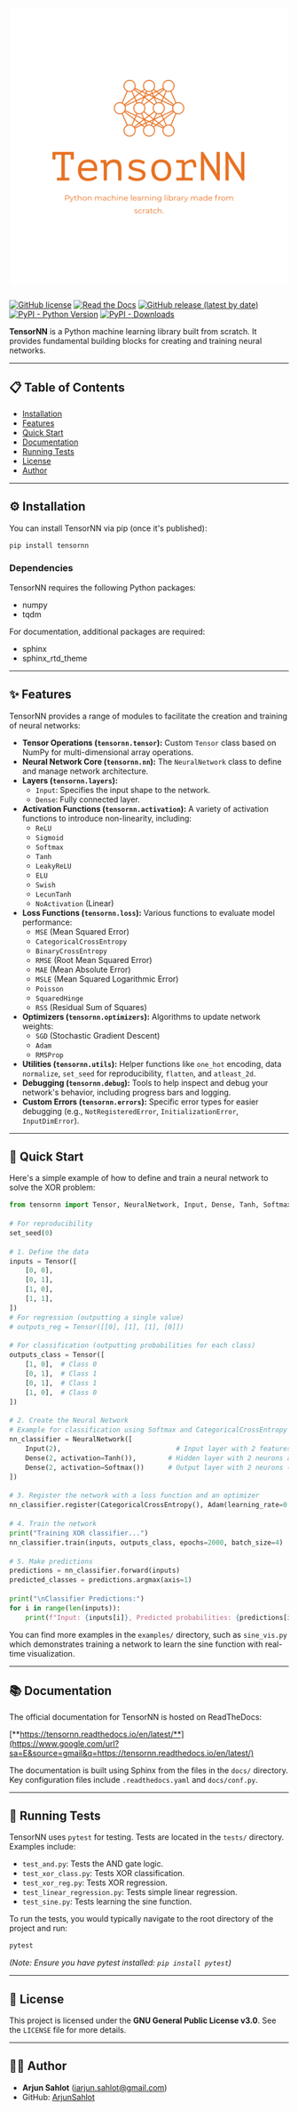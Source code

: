 <h1 align="center">
  <img alt="TensorNN logo" src="https://github.com/ArjunSahlot/TensorNN/blob/main/assets/TensorNN-logos_transparent.png?raw=true" width="500px"/><br/>
</h1>

[![GitHub license](https://img.shields.io/github/license/ArjunSahlot/TensorNN)](https://github.com/ArjunSahlot/TensorNN/blob/main/LICENSE)
[![Read the Docs](https://readthedocs.org/projects/tensornn/badge/?version=latest)](https://tensornn.readthedocs.io/en/latest/)
[![GitHub release (latest by date)](https://img.shields.io/github/v/release/ArjunSahlot/TensorNN)](https://github.com/ArjunSahlot/TensorNN/releases/latest)
[![PyPI - Python Version](https://img.shields.io/pypi/pyversions/TensorNN)](https://pypi.org/project/TensorNN/)
[![PyPI - Downloads](https://img.shields.io/pypi/dm/TensorNN)](https://pypi.org/project/TensorNN/)

**TensorNN** is a Python machine learning library built from scratch. It provides fundamental building blocks for creating and training neural networks.

---

## 📋 Table of Contents

* [Installation](#installation)
* [Features](#features)
* [Quick Start](#quick-start)
* [Documentation](#documentation)
* [Running Tests](#running-tests)
* [License](#license)
* [Author](#author)

---

## ⚙️ Installation

You can install TensorNN via pip (once it's published):

```bash
pip install tensornn
````

### Dependencies

TensorNN requires the following Python packages:

  * numpy
  * tqdm

For documentation, additional packages are required:

  * sphinx
  * sphinx\_rtd\_theme

-----

## ✨ Features

TensorNN provides a range of modules to facilitate the creation and training of neural networks:

  * **Tensor Operations (`tensornn.tensor`):** Custom `Tensor` class based on NumPy for multi-dimensional array operations.
  * **Neural Network Core (`tensornn.nn`):** The `NeuralNetwork` class to define and manage network architecture.
  * **Layers (`tensornn.layers`):**
      * `Input`: Specifies the input shape to the network.
      * `Dense`: Fully connected layer.
  * **Activation Functions (`tensornn.activation`):** A variety of activation functions to introduce non-linearity, including:
      * `ReLU`
      * `Sigmoid`
      * `Softmax`
      * `Tanh`
      * `LeakyReLU`
      * `ELU`
      * `Swish`
      * `LecunTanh`
      * `NoActivation` (Linear)
  * **Loss Functions (`tensornn.loss`):** Various functions to evaluate model performance:
      * `MSE` (Mean Squared Error)
      * `CategoricalCrossEntropy`
      * `BinaryCrossEntropy`
      * `RMSE` (Root Mean Squared Error)
      * `MAE` (Mean Absolute Error)
      * `MSLE` (Mean Squared Logarithmic Error)
      * `Poisson`
      * `SquaredHinge`
      * `RSS` (Residual Sum of Squares)
  * **Optimizers (`tensornn.optimizers`):** Algorithms to update network weights:
      * `SGD` (Stochastic Gradient Descent)
      * `Adam`
      * `RMSProp`
  * **Utilities (`tensornn.utils`):** Helper functions like `one_hot` encoding, data `normalize`, `set_seed` for reproducibility, `flatten`, and `atleast_2d`.
  * **Debugging (`tensornn.debug`):** Tools to help inspect and debug your network's behavior, including progress bars and logging.
  * **Custom Errors (`tensornn.errors`):** Specific error types for easier debugging (e.g., `NotRegisteredError`, `InitializationError`, `InputDimError`).

-----

## 🚀 Quick Start

Here's a simple example of how to define and train a neural network to solve the XOR problem:

```python
from tensornn import Tensor, NeuralNetwork, Input, Dense, Tanh, Softmax, MSE, CategoricalCrossEntropy, SGD, Adam, set_seed

# For reproducibility
set_seed(0)

# 1. Define the data
inputs = Tensor([
    [0, 0],
    [0, 1],
    [1, 0],
    [1, 1],
])
# For regression (outputting a single value)
# outputs_reg = Tensor([[0], [1], [1], [0]])

# For classification (outputting probabilities for each class)
outputs_class = Tensor([
    [1, 0],  # Class 0
    [0, 1],  # Class 1
    [0, 1],  # Class 1
    [1, 0],  # Class 0
])

# 2. Create the Neural Network
# Example for classification using Softmax and CategoricalCrossEntropy
nn_classifier = NeuralNetwork([
    Input(2),                             # Input layer with 2 features
    Dense(2, activation=Tanh()),        # Hidden layer with 2 neurons and Tanh activation
    Dense(2, activation=Softmax())      # Output layer with 2 neurons (for 2 classes) and Softmax activation
])

# 3. Register the network with a loss function and an optimizer
nn_classifier.register(CategoricalCrossEntropy(), Adam(learning_rate=0.01))

# 4. Train the network
print("Training XOR classifier...")
nn_classifier.train(inputs, outputs_class, epochs=2000, batch_size=4)

# 5. Make predictions
predictions = nn_classifier.forward(inputs)
predicted_classes = predictions.argmax(axis=1)

print("\nClassifier Predictions:")
for i in range(len(inputs)):
    print(f"Input: {inputs[i]}, Predicted probabilities: {predictions[i]}, Predicted class: {predicted_classes[i]}, Expected class: {outputs_class[i].argmax()}")
```


You can find more examples in the `examples/` directory, such as `sine_vis.py` which demonstrates training a network to learn the sine function with real-time visualization.

-----

## 📚 Documentation

The official documentation for TensorNN is hosted on ReadTheDocs:

[**https://tensornn.readthedocs.io/en/latest/**](https://www.google.com/url?sa=E&source=gmail&q=https://tensornn.readthedocs.io/en/latest/)

The documentation is built using Sphinx from the files in the `docs/` directory. Key configuration files include `.readthedocs.yaml` and `docs/conf.py`.

-----

## 🧪 Running Tests

TensorNN uses `pytest` for testing. Tests are located in the `tests/` directory. Examples include:

  * `test_and.py`: Tests the AND gate logic.
  * `test_xor_class.py`: Tests XOR classification.
  * `test_xor_reg.py`: Tests XOR regression.
  * `test_linear_regression.py`: Tests simple linear regression.
  * `test_sine.py`: Tests learning the sine function.

To run the tests, you would typically navigate to the root directory of the project and run:

```bash
pytest
```

*(Note: Ensure you have pytest installed: `pip install pytest`)*

-----

## 📜 License

This project is licensed under the **GNU General Public License v3.0**. See the `LICENSE` file for more details.

-----

## 👨‍💻 Author

  * **Arjun Sahlot** ([iarjun.sahlot@gmail.com](mailto:iarjun.sahlot@gmail.com))
  * GitHub: [ArjunSahlot](https://github.com/ArjunSahlot)
